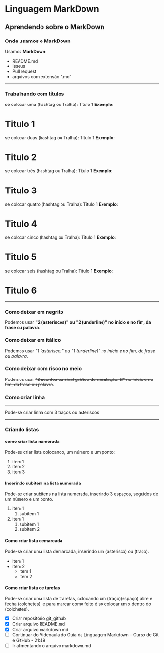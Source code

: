 # Linguagem MarkDown

## Aprendendo sobre o MarkDown

### Onde usamos o MarkDown

Usamos **MarkDown**:

* README.md
* Isseus
* Pull request
* arquivos com extensão ".md"
***
### Trabalhando com títulos

se colocar uma (hashtag ou Tralha): Título 1
**Exemplo**:
# Titulo 1

se colocar duas (hashtag ou Tralha): Título 1
**Exemplo**:
# Titulo 2
se colocar três (hashtag ou Tralha): Título 1
**Exemplo**:
# Titulo 3
se colocar quatro (hashtag ou Tralha): Título 1
**Exemplo**:
# Titulo 4
se colocar cinco (hashtag ou Tralha): Título 1
**Exemplo**:
# Titulo 5
se colocar seis (hashtag ou Tralha): Título 1
**Exemplo**:
# Titulo 6
***
### Como deixar em negrito

Podemos usar **"2 (asteriscos)" ou "2 (underline)" no início e no fim, da frase ou palavra**.

### Como deixar em itálico

Podemos usar _"1 (asterisco)" ou "1 (underline)" no início e no fim, da frase ou palavra_.

### Como deixar com risco no meio

Podemos usar ~~"2 acentos ou sinal gráfico de nasalação: til" no início e no fim, da frase ou palavra~~.

### Como criar linha

---
Pode-se criar linha com 3 traços ou asteriscos
***

### Criando listas

#### como criar lista numerada

Pode-se criar lista colocando, um número e um ponto:

1. item 1
1. item 2
2. item 3

#### Inserindo subitem na lista numerada

Pode-se criar subitens na lista numerada, inserindo 3 espaços, seguidos de um número e um ponto.

1. item 1
   1. subitem 1
1. item 1
   1. subitem 1
   1. subitem 2

#### Como criar lista demarcada

Pode-se criar uma lista demarcada, inserindo um (asterisco) ou (traço).

* item 1
* item 2
   - item 1
   - item 2

#### Como criar lista de tarefas

Pode-se criar uma lista de trarefas, colocando um (traço)(espaço) abre e fecha (colchetes), e para marcar como feito é só colocar um x dentro do (colchetes).

- [x] Criar repositório git_github
- [x] Criar arquivo README.md
- [x] Criar arquivo markdown.md
- [ ] Continuar do Videoaula do Guia da Linguagem Markdown – Curso de Git e GitHub - 21:49
- [ ] Ir alimentando o arquivo markdown.md
